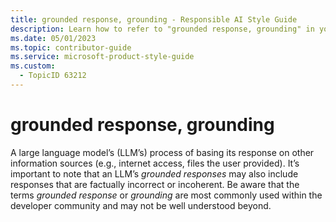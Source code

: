 ```yaml
---
title: grounded response, grounding - Responsible AI Style Guide
description: Learn how to refer to "grounded response, grounding" in your content.
ms.date: 05/01/2023
ms.topic: contributor-guide
ms.service: microsoft-product-style-guide
ms.custom:
  - TopicID 63212
---
```



# grounded response, grounding

A large language model’s (LLM’s) process of basing its response on other information sources (e.g., internet access, files the user provided). It’s important to note that an LLM’s *grounded responses* may also include responses that are factually incorrect or incoherent. Be aware that the terms *grounded response* or *grounding* are most commonly used within the developer community and may not be well understood beyond. 